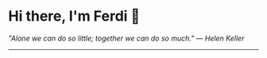 <h1>Hi there, I'm Ferdi 👋</h1>

<p><em>
  "Alone we can do so little; together we can do so much." — Helen Keller
</em></p>

---
